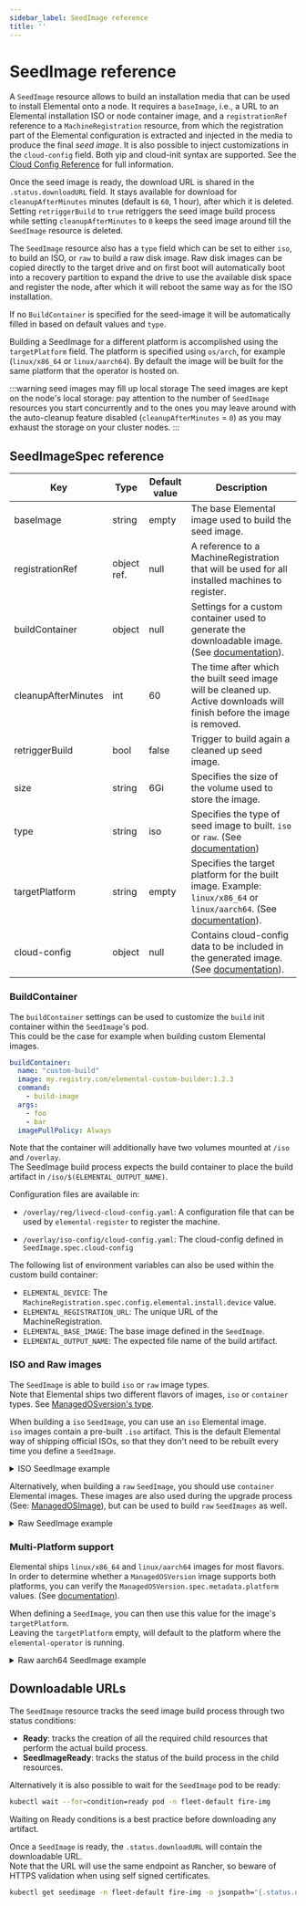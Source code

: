 ```yaml
---
sidebar_label: SeedImage reference
title: ''
---
```


<head>
  <link rel="canonical" href="https://elemental.docs.rancher.com/seedimage-reference"/>
</head>

# SeedImage reference

A `SeedImage` resource allows to build an installation media that can be used to install Elemental onto a node.
It requires a `baseImage`, i.e., a URL to an Elemental installation ISO or node container image, and a `registrationRef` reference to a `MachineRegistration` resource, from which the registration part of the Elemental configuration is extracted and injected in the media to produce the final *seed image*.
It is also possible to inject customizations in the `cloud-config` field. Both yip and cloud-init syntax are supported. See the [Cloud Config Reference](cloud-config-reference.md) for full information.

Once the seed image is ready, the download URL is shared in the `.status.downloadURL` field.
It stays available for download for `cleanupAfterMinutes` minutes (default is `60`, 1 hour), after which it is deleted.
Setting `retriggerBuild` to `true` retriggers the seed image build process while setting `cleanupAfterMinutes` to `0` keeps the seed image around till the `SeedImage` resource is deleted.

The `SeedImage` resource also has a `type` field which can be set to either `iso`, to build an ISO, or `raw` to build a raw disk image. Raw disk images can be copied directly to the target drive and on first boot will automatically boot into a recovery partition to expand the drive to use the available disk space and register the node, after which it will reboot the same way as for the ISO installation.

If no `BuildContainer` is specified for the seed-image it will be automatically filled in based on default values and `type`.

Building a SeedImage for a different platform is accomplished using the `targetPlatform` field. The platform is specified using `os/arch`, for example (`linux/x86_64` or `linux/aarch64`). By default the image will be built for the same platform that the operator is hosted on.

:::warning seed images may fill up local storage
The seed images are kept on the node's local storage: pay attention to the number of `SeedImage` resources you start concurrently and to the ones you may leave around with the auto-cleanup feature disabled (`cleanupAfterMinutes` = `0`) as you may exhaust the storage on your cluster nodes.
:::

## SeedImageSpec reference

| Key                 | Type        | Default value | Description                                                                                                                                    |
|---------------------|-------------|---------------|------------------------------------------------------------------------------------------------------------------------------------------------|
| baseImage           | string      | empty         | The base Elemental image used to build the seed image.                                                                                         |
| registrationRef     | object ref. | null          | A reference to a MachineRegistration that will be used for all installed machines to register.                                                 |
| buildContainer      | object      | null          | Settings for a custom container used to generate the downloadable image. (See [documentation](#buildcontainer)).                               |
| cleanupAfterMinutes | int         | 60            | The time after which the built seed image will be cleaned up. Active downloads will finish before the image is removed.                        |
| retriggerBuild      | bool        | false         | Trigger to build again a cleaned up seed image.                                                                                                |
| size                | string      | 6Gi           | Specifies the size of the volume used to store the image.                                                                                      |
| type                | string      | iso           | Specifies the type of seed image to built. `iso` or `raw`. (See [documentation](#iso-and-raw-images))                                          |
| targetPlatform      | string      | empty         | Specifies the target platform for the built image. Example: `linux/x86_64` or `linux/aarch64`. (See [documentation](#multi-platform-support)). |
| cloud-config        | object      | null          | Contains cloud-config data to be included in the generated image. (See [documentation](./cloud-config-reference.md)).                          |

### BuildContainer

The `buildContainer` settings can be used to customize the `build` init container within the `SeedImage`'s pod.  
This could be the case for example when building custom Elemental images.  

```yaml
buildContainer:
  name: "custom-build"
  image: my.registry.com/elemental-custom-builder:1.2.3
  command:
    - build-image
  args:
    - foo
    - bar
  imagePullPolicy: Always
```

Note that the container will additionally have two volumes mounted at `/iso` and `/overlay`.  
The SeedImage build process expects the build container to place the build artifact in `/iso/$(ELEMENTAL_OUTPUT_NAME)`.  

Configuration files are available in:

- `/overlay/reg/livecd-cloud-config.yaml`: A configuration file that can be used by `elemental-register` to register the machine.

- `/overlay/iso-config/cloud-config.yaml`: The cloud-config defined in `SeedImage.spec.cloud-config`

The following list of environment variables can also be used within the custom build container:

- `ELEMENTAL_DEVICE`: The `MachineRegistration.spec.config.elemental.install.device` value.
- `ELEMENTAL_REGISTRATION_URL`: The unique URL of the MachineRegistration.
- `ELEMENTAL_BASE_IMAGE`: The base image defined in the `SeedImage`.
- `ELEMENTAL_OUTPUT_NAME`: The expected file name of the build artifact.

### ISO and Raw images

The `SeedImage` is able to build `iso` or `raw` image types.  
Note that Elemental ships two different flavors of images, `iso` or `container` types. See [ManagedOSversion's type](./managedosversion-reference.md#managedosversionspec-reference).

When building a `iso` `SeedImage`, you can use an `iso` Elemental image.  
`iso` images contain a pre-built `.iso` artifact. This is the default Elemental way of shipping official ISOs, so that they don't need to be rebuilt every time you define a `SeedImage`.

<details>
  <summary>ISO SeedImage example</summary>

  ```yaml showLineNumbers
  apiVersion: elemental.cattle.io/v1beta1
  kind: SeedImage
  metadata:
    name: fire-iso
    namespace: fleet-default
  spec:
    type: iso
    baseImage: registry.suse.com/suse/sl-micro/6.0/baremetal-iso-image:2.1.1-3.36
    registrationRef:
      apiVersion: elemental.cattle.io/v1beta1
      kind: MachineRegistration
      name: fire-nodes
      namespace: fleet-default
  ```

</details>

Alternatively, when building a `raw` `SeedImage`, you should use `container` Elemental images. These images are also used during the upgrade process (See: [ManagedOSImage](./managedosimage-reference.md)), but can be used to build `raw` `SeedImages` as well.  

<details>
  <summary>Raw SeedImage example</summary>

  ```yaml showLineNumbers
  apiVersion: elemental.cattle.io/v1beta1
  kind: SeedImage
  metadata:
    name: fire-raw
    namespace: fleet-default
  spec:
    type: raw
    baseImage: registry.suse.com/suse/sl-micro/6.0/baremetal-os-container:2.1.1-3.29
    registrationRef:
      apiVersion: elemental.cattle.io/v1beta1
      kind: MachineRegistration
      name: fire-nodes
      namespace: fleet-default
  ```

</details>

### Multi-Platform support

Elemental ships `linux/x86_64` and `linux/aarch64` images for most flavors.  
In order to determine whether a `ManagedOSVersion` image supports both platforms, you can verify the `ManagedOSVersion.spec.metadata.platform` values. (See [documentation](./managedosversion-reference.md#metadata)).

When defining a `SeedImage`, you can then use this value for the image's `targetPlatform`.  
Leaving the `targetPlatform` empty, will default to the platform where the `elemental-operator` is running.  

<details>
  <summary>Raw aarch64 SeedImage example</summary>

  ```yaml showLineNumbers
  apiVersion: elemental.cattle.io/v1beta1
  kind: SeedImage
  metadata:
    name: fire-raw-aarch64
    namespace: fleet-default
  spec:
    targetPlatform: linux/aarch64
    type: raw
    baseImage: registry.suse.com/suse/sl-micro/6.0/baremetal-os-container:2.1.1-3.29
    registrationRef:
      apiVersion: elemental.cattle.io/v1beta1
      kind: MachineRegistration
      name: fire-nodes
      namespace: fleet-default
  ```

</details>

## Downloadable URLs

The `SeedImage` resource tracks the seed image build process through two status conditions:

- **Ready**: tracks the creation of all the required child resources that perform the actual build process.
- **SeedImageReady**: tracks the status of the build process in the child resources.

Alternatively it is also possible to wait for the `SeedImage` pod to be ready:

```bash
kubectl wait --for=condition=ready pod -n fleet-default fire-img
```

Waiting on Ready conditions is a best practice before downloading any artifact.

Once a `SeedImage` is ready, the `.status.downloadURL` will contain the downloadable URL.  
Note that the URL will use the same endpoint as Rancher, so beware of HTTPS validation when using self signed certificates.  

```bash
kubectl get seedimage -n fleet-default fire-img -o jsonpath="{.status.downloadURL}"
```
